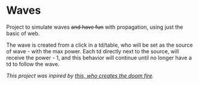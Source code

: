 # Waves

Project to simulate waves ~~and have fun~~ with propagation, using just the basic of web.

The wave is created from a click in a td/table, who will be set as the source of wave - with the max power. Each td directly next to the source, will receive the power - 1, and this behavior will continue until no longer have a td to follow the wave.

_This project was inpired by [this, who creates the doom fire](https://github.com/filipedeschamps/doom-fire-algorithm)._